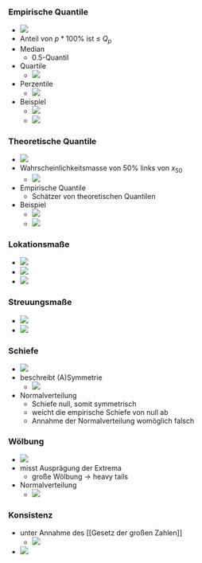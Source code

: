 ### Empirische Quantile
+ ![](../../z_images/Pasted%20image%2020221202183640.png)
+ Anteil von $p * {100\%}$ ist ≤ $Q_p$
+ Median
	+ 0.5-Quantil
+ Quartile
	+ ![](../../z_images/Pasted%20image%2020221202183946.png)
+ Perzentile
	+ ![](../../z_images/Pasted%20image%2020221202183959.png)
+ Beispiel
	+ ![](../../z_images/Pasted%20image%2020221202184110.png)
	+ ![](../../z_images/Pasted%20image%2020221202230900.png)

### Theoretische Quantile
+ ![](../../z_images/Pasted%20image%2020221202230506.png)
+ Wahrscheinlichkeitsmasse von $50\%$ links von $x_{50}$
	+ ![](../../z_images/Pasted%20image%2020221202231002.png)
+ Empirische Quantile
	+ Schätzer von theoretischen Quantilen
+ Beispiel
	+ ![](../../z_images/Pasted%20image%2020221202230619.png)
	+ ![](../../z_images/Pasted%20image%2020221202230846.png)

### Lokationsmaße
+ ![](../../z_images/Pasted%20image%2020221202231125.png)
+ ![](../../z_images/Pasted%20image%2020221202231335.png)
+ ![](../../z_images/Pasted%20image%2020221202231342.png)

### Streuungsmaße
+ ![](../../z_images/Pasted%20image%2020221202231421.png)
+ ![](../../z_images/Pasted%20image%2020221202231519.png)

### Schiefe
+ ![](../../z_images/Pasted%20image%2020221202232031.png)
+ beschreibt (A)Symmetrie
	+ ![](../../z_images/Pasted%20image%2020221202232228.png)
+ Normalverteilung 
	+ Schiefe null, somit symmetrisch
	+ weicht die empirische Schiefe von null ab
	+ Annahme der Normalverteilung womöglich falsch

### Wölbung
+ ![](../../z_images/Pasted%20image%2020221202232312.png)
+ misst Ausprägung der Extrema
	+ große Wölbung → heavy tails
+ Normalverteilung
	+ ![](../../z_images/Pasted%20image%2020221202232459.png)

### Konsistenz
+ unter Annahme des [[Gesetz der großen Zahlen]]
	+ ![](../../z_images/Pasted%20image%2020221202232547.png)
+ ![](../../z_images/Pasted%20image%2020221202232602.png)